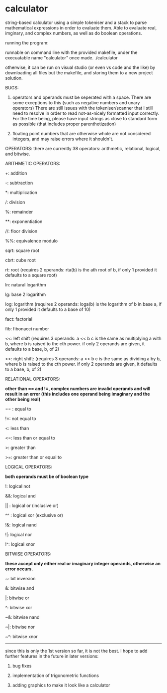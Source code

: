 # calculator
string-based calculator using a simple tokeniser and a stack to parse mathematical expressions in order to evaluate them. Able to evaluate real, imginary, and complex numbers, as well as do boolean operations.


running the program:

runnable on command line with the provided makefile, under the execuatable name "calculator" once made.
./calculator

otherwise, it can be run on visual studio (or even vs code and the like) by downloading all files but the makefile, and storing them to a new project solution.


BUGS:
1. operators and operands must be seperated with a space. 
  There are some exceptions to this (such as negative numbers and unary operators)
  There are still issues with the tokeniser/scanner that I still need to resolve in order to read not-as-nicely formatted input correctly. 
  For the time being, please have input strings as close to standard form as possible (that includes proper parenthetization)
  
 2. floating point numbers that are otherwise whole are not considered integers, and may raise errors where it shouldn't.
 
  
  
  OPERATORS:
  there are currently 38 operators: arithmetic, relational, logical, and bitwise.
  
 ARITHMETIC OPERATORS:
 
 +: addition

-: subtraction

*: multiplication

/: division

%: remainder

**: exponentiation

//: floor division

%%: equivalence modulo

sqrt: square root

cbrt: cube root

rt: root (requires 2 operands: rta(b) is the ath root of b, if only 1 provided it defaults to a square root)

ln: natural logarithm

lg: base 2 logarithm

log: logarithm (requires 2 operands: loga(b) is the logarithm of b in base a, if only 1 provided it defaults to a base of 10)

fact: factorial

fib: fibonacci number

<<: left shift (requires 3 operands: a << b c is the same as multiplying a with b, where b is raised to the cth power. if only 2 operands are given, it defaults to a base, b, of 2)

\>\>: right shift: (requires 3 operands: a >> b c is the same as dividing a by b, where b is raised to the cth power. if only 2 operands are given, it defaults to a base, b, of 2)


RELATIONAL OPERATORS:

**other than == and !=, complex numbers are invalid operands and will result in an error (this includes one operand being imaginary and the other being real)**

== : equal to

!=: not equal to

<: less than

<=: less than or equal to

\>: greater than

\>=: greater than or equal to


LOGICAL OPERATORS:

**both operands must be of boolean type**

!: logical not

&&: logical and

|| : logical or (inclusive or)

^^ : logical xor (exclusive or)

!&: logical nand

!|: logical nor

!^: logical xnor


BITWISE OPERATORS:

**these accept only either real or imaginary integer operands, otherwise an error occurs.**

~: bit inversion

&: bitwise and

|: bitwise or

^: bitwise xor

~&: bitwise nand

~|: bitwise nor

~^: bitwise xnor


*********************************************
since this is only the 1st version so far, it is not the best. I hope to add further features in the future in later versions:

1. bug fixes

2. implementation of trigonometric functions

3. adding graphics to make it look like a calculator



  
